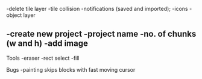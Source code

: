 -delete tile layer
-tile collision
-notifications (saved and imported);
-icons
-object layer


-create new project
  -project name
  -no. of chunks (w and h)
  -add image
  -


Tools
-eraser
-rect select
-fill



Bugs
-painting skips blocks with fast moving cursor
